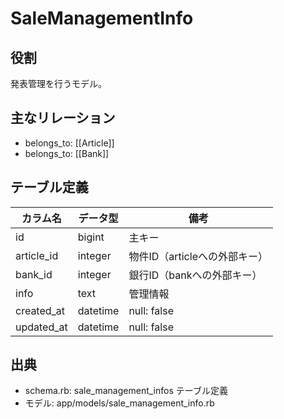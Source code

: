 # SaleManagementInfo

## 役割
発表管理を行うモデル。

## 主なリレーション
- belongs_to: [[Article]]
- belongs_to: [[Bank]]

## テーブル定義

| カラム名 | データ型 | 備考 |
|---|---|---|
| id | bigint | 主キー |
| article_id | integer | 物件ID（articleへの外部キー） |
| bank_id | integer | 銀行ID（bankへの外部キー） |
| info | text | 管理情報 |
| created_at | datetime | null: false |
| updated_at | datetime | null: false |

## 出典
- schema.rb: sale_management_infos テーブル定義
- モデル: app/models/sale_management_info.rb 